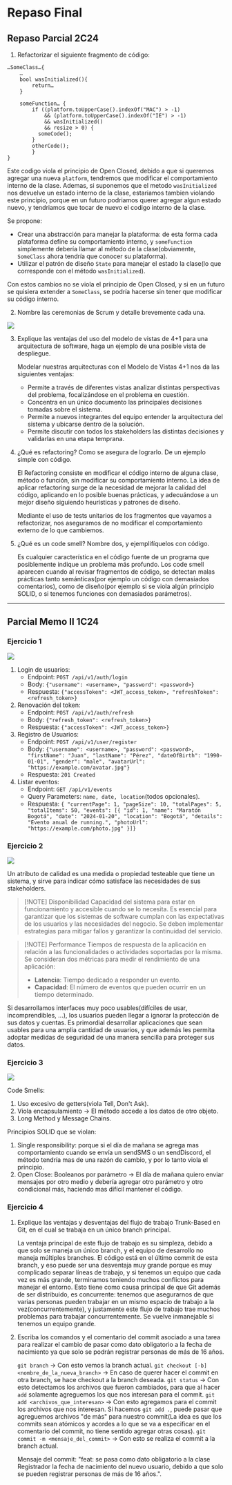 # Repaso Final


## Repaso Parcial 2C24
1. Refactorizar el siguiente fragmento de código:

```
…SomeClass…{
	…
	bool wasInitialized(){
		return…
	}
	
	someFunction… {
		if ((platform.toUpperCase().indexOf("MAC") > -1) 
			&& (platform.toUpperCase().indexOf("IE") > -1)
			&& wasInitialized() 
			&& resize > 0) {
		  someCode();
		} 
		otherCode();
		}
}
```
Este codigo viola el principio de Open Closed, debido a que si queremos agregar una nueva `platform`, tendremos que modificar el comportamiento interno de la clase. Ademas, si suponemos que el metodo `wasInitialized` nos devuelve un estado interno de la clase, estariamos tambien violando este principio, porque en un futuro podriamos querer agregar algun estado nuevo, y tendriamos que tocar de nuevo el codigo interno de la clase.

Se propone:
- Crear una abstracción para manejar la plataforma: de esta forma cada plataforma define su comportamiento interno, y `someFunction` simplemente debería llamar al método de la clase(obviamente, `SomeClass` ahora tendría que conocer su plataforma).
- Utilizar el patrón de diseño `State` para manejar el estado la clase(lo que corresponde con el método `wasInitialized`).

Con estos cambios no se viola el principio de Open Closed, y si en un futuro se quisiera extender a `SomeClass`, se podría hacerse sin tener que modificar su código interno.

2. Nombre las ceremonias de Scrum y detalle brevemente cada una.

![](Ingeniería%20de%20Software%20I/img%20is1/Pasted%20image%2020240925154736.png)


3. Explique las ventajas del uso del modelo de vistas de 4+1 para una arquitectura de software, haga un ejemplo de una posible vista de despliegue.

	Modelar nuestras arquitecturas con el Modelo de Vistas 4+1 nos da las siguientes ventajas:
	- Permite a través de diferentes vistas analizar distintas perspectivas del problema, focalizándose en el problema en cuestión.
	- Concentra en un único documento las principales decisiones tomadas sobre el sistema.
	- Permite a nuevos integrantes del equipo entender la arquitectura del sistema y ubicarse dentro de la solución.
	- Permite discutir con todos los stakeholders las distintas decisiones y validarlas en una etapa temprana.


4. ¿Qué es refactoring? Como se asegura de lograrlo. De un ejemplo simple con código.

	El Refactoring consiste en modificar el código interno de alguna clase, método o función, sin modificar su comportamiento interno. La idea de aplicar refactoring surge de la necesidad de mejorar la calidad del código, aplicando en lo posible buenas prácticas, y adecuándose a un mejor diseño siguiendo heurísticas y patrones de diseño. 
	
	Mediante el uso de tests unitarios de los fragmentos que vayamos a refactorizar, nos aseguramos de no modificar el comportamiento externo de lo que cambiemos.

5. ¿Qué es un code smell? Nombre dos, y ejemplifíquelos con código.

	Es cualquier característica en el código fuente de un programa que posiblemente indique un problema más profundo. Los code smell aparecen cuando al revisar fragmentos de código, se detectan malas prácticas tanto semánticas(por ejemplo un código con demasiados comentarios), como de diseño(por ejemplo si se viola algún principio SOLID, o si tenemos funciones con demasiados parámetros).


---
## Parcial Memo II 1C24
### Ejercicio 1
![](Ingeniería%20de%20Software%20I/img%20is1/Pasted%20image%2020241206175757.png)

1. Login de usuarios: 
	- Endpoint: `POST /api/v1/auth/login`
	- Body: `{"username": <username>, "password": <password>}`
	- Respuesta: `{"accessToken": <JWT_access_token>, "refreshToken": <refresh_token>}`
2. Renovación del token:
	- Endpoint: `POST /api/v1/auth/refresh`
	- Body: `{"refresh_token": <refresh_token>}`
	- Respuesta: `{"accessToken": <JWT_access_token>}`
3. Registro de Usuarios:
	- Endpoint: `POST /api/v1/user/register`
	- Body: `{"username": <username>, "password": <password>, "firstName": "Juan", "lastName": "Pérez", "dateOfBirth": "1990-01-01", "gender": "male", "avatarUrl": "https://example.com/avatar.jpg"}`
	- Respuesta: `201 Created`
4. Listar eventos: 
	- Endpoint: `GET /api/v1/events`
	- Query Parameters: `name, date, location`(todos opcionales).
	- Respuesta: `{ "currentPage": 1, "pageSize": 10, "totalPages": 5, "totalItems": 50, "events": [{ "id": 1, "name": "Maratón Bogotá", "date": "2024-01-20", "location": "Bogotá", "details": "Evento anual de running.", "photoUrl": "https://example.com/photo.jpg" }]}
`
### Ejercicio 2
![](Ingeniería%20de%20Software%20I/img%20is1/Pasted%20image%2020241206175101.png)

Un atributo de calidad es una medida o propiedad testeable que tiene un sistema, y sirve para indicar cómo satisface las necesidades de sus stakeholders. 


> [!NOTE] Disponibilidad
> Capacidad del sistema para estar en funcionamiento y accesible cuando se lo necesita.
> Es esencial para garantizar que los sistemas de software cumplan con las expectativas de los usuarios y las necesidades del negocio.
> Se deben implementar estrategias para mitigar fallos y garantizar la continuidad del servicio.


> [!NOTE] Performance
> Tiempos de respuesta de la aplicación en relación a las funcionalidades o actividades soportadas por la misma.
> Se consideran dos métricas para medir el rendimiento de una aplicación:
> 	- **Latencia**: Tiempo dedicado a responder un evento.
> 	- **Capacidad**: El número de eventos que pueden ocurrir en un tiempo determinado.

Si desarrollamos interfaces muy poco usables(difíciles de usar, incomprendibles, ...), los usuarios pueden llegar a ignorar la protección de sus datos y cuentas. Es primordial desarrollar aplicaciones que sean usables para una amplia cantidad de usuarios, y que además les permita adoptar medidas de seguridad de una manera sencilla para proteger sus datos.

### Ejercicio 3
![](Ingeniería%20de%20Software%20I/img%20is1/Pasted%20image%2020241206104043.png)

Code Smells:
1. Uso excesivo de getters(viola Tell, Don't Ask). 
2. Viola encapsulamiento -> El método accede a los datos de otro objeto.
3. Long Method y Message Chains.

Principios SOLID que se violan:
1. Single responsibility: porque si el día de mañana se agrega mas comportamiento cuando se envía un sendSMS o un sendDiscord, el método tendría mas de una razón de cambio, y por lo tanto viola el principio. 
2. Open Close: Booleanos por parámetro -> El día de mañana quiero enviar mensajes por otro medio y debería agregar otro parámetro y otro condicional más, haciendo mas difícil mantener el código. 

### Ejercicio 4
1. Explique las ventajas y desventajas del flujo de trabajo Trunk-Based en Git, en el cual se trabaja en un único branch principal.

	La ventaja principal de este flujo de trabajo es su simpleza, debido a que solo se maneja un único branch, y el equipo de desarrollo no maneja múltiples branches. El código está en el último commit de esta branch, y eso puede ser una desventaja muy grande porque es muy complicado separar líneas de trabajo, y si tenemos un equipo que cada vez es más grande, terminamos teniendo muchos conflictos para manejar el entorno. Esto tiene como causa principal de que Git además de ser distribuido, es concurrente: tenemos que asegurarnos de que varias personas pueden trabajar en un mismo espacio de trabajo a la vez(concurrentemente), y justamente este flujo de trabajo trae muchos problemas para trabajar concurrentemente. Se vuelve inmanejable si tenemos un equipo grande.


2. Escriba los comandos y el comentario del commit asociado a una tarea para realizar el cambio de pasar como dato obligatorio a la fecha de nacimiento ya que solo se podrán registrar personas de más de 16 años.

	`git branch` -> Con esto vemos la branch actual.
	`git checkout [-b] <nombre_de_la_nueva_branch>` -> En caso de querer hacer el commit en otra branch, se hace checkout a la branch deseada.
	`git status` -> Con esto detectamos los archivos que fueron cambiados, para que al hacer `add` solamente agreguemos los que nos interesan para el commit.
	`git add <archivos_que_interesan>` -> Con esto agregamos para el commit los archivos que nos interesan. Si hacemos `git add .`, puede pasar que agreguemos archivos "de más" para nuestro commit(La idea es que los commits sean atómicos y acordes a lo que se va a especificar en el comentario del commit, no tiene sentido agregar otras cosas).
	`git commit -m <mensaje_del_commit>` -> Con esto se realiza el commit a la branch actual.

	Mensaje del commit: "feat: se pasa como dato obligatorio a la clase Registrador la fecha de nacimiento del nuevo usuario, debido a que solo se pueden registrar personas de más de 16 años.".